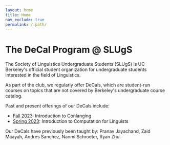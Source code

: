 ```yaml
---
layout: home
title: Home
nav_exclude: true
permalink: /:path/
---
```




# The DeCal Program @ SLUgS

The Society of Linguistics Undergraduate Students (SLUgS) is UC Berkeley's official student organization for undergraduate students interested in the field of Linguistics.

As part of the club, we regularly offer DeCals, which are student-run courses on topics that are not covered by Berkeley's undergraduate course catalog.

Past and present offerings of our DeCals include:
<ul>
<li><a href="/fa23">Fall 2023</a>: Introduction to Conlanging</li>
<li><a href="/sp23">Spring 2023</a>: Introduction to Computation for Linguists</li>
</ul>

Our DeCals have previously been taught by: Pranav Jayachand, Zaid Maayah, Andres Sanchez, Naomi Schroeter, Ryan Zhu.